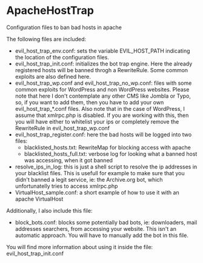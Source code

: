 # ApacheHostTrap
Configuration files to ban bad hosts in apache

The following files are included:
* evil_host_trap_env.conf: sets the variable EVIL_HOST_PATH indicating the location of the configuration files.
* evil_host_trap_init.conf: initializes the bot trap engine. Here the already registered hosts will be banned throgh a RewriteRule. Some common exploits are also defined here.
* evil_host_trap_wp.conf and evil_host_trap_no_wp.conf: files with some common exploits for WordPress and non WordPress websites. Please note that here I don't contemplate any other CMS like Jombla or Typo, so, if you want to add them, then you have to add your own evil_host_trap_\*.conf files. Also note that in the case of WordPress, I assume that xmlrpc.php is disabled. If you are working with this, then you will have either to whitelist your ips or completely remove the RewriteRule in evil_host_trap_wp.conf
* evil_host_trap_register.conf: here the bad hosts will be logged into two files:
  * blacklisted_hosts.txt: RewriteMap for blocking access with apache
  * blacklisted_hosts_full.txt: verbose log for looking what a banned host was accessing, when it got banned
* resolve_ips_in_log: this is just a shell script to resolve the ip addresses in your blacklist files. This is usefull for example to make sure that you didn't banned a legit service, ie: the Archive.org bot, which unfortunatelly tries to access xmlrpc.php
* VirtualHost_sample.conf: a short example of how to use it with an apache VirtualHost
  
Additionally, I also include this file:
* block_bots.conf: blocks some potentially bad bots, ie: downloaders, mail addresses searchers, from accessing your website. This isn't an automatic approach. You will have to manually add the bot in this file.

You will find more information about using it inside the file: evil_host_trap_init.conf
